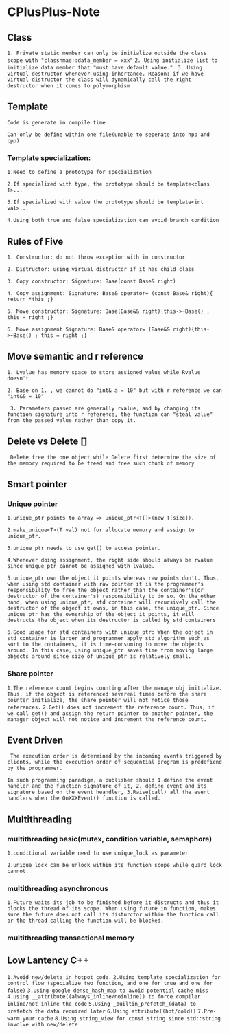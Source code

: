 # CPlusPlus-Note

## Class
```1. Private static member can only be initialize outside the class scope with "classnmae::data_member = xxx"```
```2. Using initialize list to initialize data member that "must have default value." ```
```3. Using virtual destructor whenever using inhertance. Reason: if we have virtual distructor the class will dynamically call the right destructor when it comes to polymorphism```

## Template
```Code is generate in compile time ```

```Can only be define within one file(unable to seperate into hpp and cpp)```

### Template specialization:

```1.Need to define a prototype for specialization```

```2.If specialized with type, the prototype should be template<class T>...```

```3.If specialized with value the prototype should be template<int val>...```

```4.Using both true and false specialization can avoid branch condition```


## Rules of Five
```1. Constructor: do not throw exception with in constructor```

```2. Distructor: using virtual distructor if it has child class```

```3. Copy constructor: Signature: Base(const Base& right) ```

```4. Copy assignment: Signature: Base& operator= (const Base& right){ return *this ;}  ```

```5. Move constructor: Signature: Base(Base&& right){this->~Base() ; this = right ;}```

```6. Move assignment Signature: Base& operator= (Base&& right){this->~Base() ; this = right ;}```

## Move semantic and r reference
``` 1. Lvalue has memory space to store assigned value while Rvalue doesn't ```

``` 2. Base on 1. , we cannot do "int& a = 10" but with r reference we can "int&& = 10" ```

``` 3. Parameters passed are generally rvalue, and by changing its function signature into r reference, the function can "steal value" from the passed value rather than copy it.```

## Delete vs Delete []

``` Delete free the one object while Delete first determine the size of the memory required to be freed and free such chunk of memory```

## Smart pointer

### Unique pointer
```1.unique_ptr points to array => unique_ptr<T[]>(new T[size]).```

```2.make_unique<T>(T val) not for allocate memory and assign to unique_ptr.```

```3.unique_ptr needs to use get() to access pointer.```

```4.Whenever doing assignment, the right side should always be rvalue since unique_ptr cannot be assigned with lvalue.```

```5.unique_ptr own the object it points whereas raw points don't. Thus, when using std container with raw pointer it is the programmer's responsibility to free the object rather than the container's(or destructor of the container's) responsibility to do so. On the other hand, when using unique_ptr, std container will recursively call the destructor of the object it owns, in this case, the unique_ptr. Since unique_ptr has the ownership of the object it points, it will destructs the object when its destructor is called by std containers```

```6.Good usage for std containers with unique_ptr: When the object in std container is larger and programmer apply std algorithm such as sort to the containers, it is time-consuming to move the objects around. In this case, using unique_ptr saves time from moving large objects around since size of unique_ptr is relatively small. ```

### Share pointer
```1.The reference count begins counting after the manage obj initialize. Thus, if the object is referenced severeal times before the share pointer initialize, the share pointer will not notice those references.```
```2.Get() does not increment the reference count. Thus, if we call get() and assign the return pointer to another pointer, the manager object will not notice and increment the reference count.```

## Event Driven
``` The execution order is determined by the incoming events triggered by clients, while the execution order of sequential program is predefiend by the programmer.```

``` In such programming paradigm, a publisher should 1.define the event handler and the function signature of it, 2. define event and its signature based on the event heandler, 3.Raise(call) all the event handlers when the OnXXXEvent() function is called. ```

## Multithreading

### multithreading basic(mutex, condition variable, semaphore)

```1.conditional variable need to use unique_lock as parameter```

```2.unique_lock can be unlock within its function scope while guard_lock cannot.```

### multithreading asynchronous
```1.Future waits its job to be finished before it distructs and thus it blocks the thread of its scope. When using future in function, makes sure the future does not call its disturctor within the function call or the thread calling the function will be blocked.```

### multithreading transactional memory

## Low Lantency C++

```1.Avoid new/delete in hotpot code.```
```2.Using template specialization for control flow (specialize two function, and one for true and one for false)```
```3.Using google dense_hash_map to avoid potential cache miss```
```4.using __attribute((always_inline/noinline)) to force compiler inline/not inline the code```
```5.Using _builtin_prefetch_(data) to prefetch the data required later```
```6.Using attribute((hot/cold))```
```7.Pre-warm your cache```
```8.Using string_view for const string since std::string involve with new/delete```


